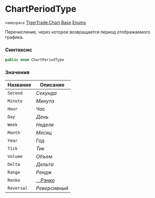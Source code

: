 # ChartPeriodType

`namespace` [TigerTrade.Chart](../../../../).[Base](../).[Enums](./)

Перечисление, через которое возвращается период отображаемого графика.

### Синтаксис

```csharp
public enum ChartPeriodType
```

### Значения

| Название   | Описание                                                                                                            |
| ---------- | ------------------------------------------------------------------------------------------------------------------- |
| `Second`   | _Секунда_                                                                                                           |
| `Minute`   | _Минута_                                                                                                            |
| `Hour`     | _Час_                                                                                                               |
| `Day`      | _День_                                                                                                              |
| `Week`     | _Неделя_                                                                                                            |
| `Month`    | _Месяц_                                                                                                             |
| `Year`     | _Год_                                                                                                               |
| `Tick`     | _Тик_                                                                                                               |
| `Volume`   | _Объем_                                                                                                             |
| `Delta`    | _Дельта_                                                                                                            |
| `Range`    | _Рендж_                                                                                                             |
| `Renko`    | __[_Рэнко_](https://ru.wikipedia.org/wiki/%D0%A0%D1%8D%D0%BD%D0%BA%D0%BE\_\(%D0%B3%D1%80%D0%B0%D1%84%D0%B8%D0%BA\)) |
| `Reversal` | _Реверсивный_                                                                                                       |
